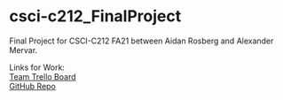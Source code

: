 # csci-c212_FinalProject
Final Project for CSCI-C212 FA21 between Aidan Rosberg and Alexander Mervar.
  
Links for Work:\
[Team Trello Board](https://trello.com/b/eAG35tmm/csci-c212-final-project)\
[GitHub Repo](https://github.com/alexandermervar/csci-c212_FinalProject)
